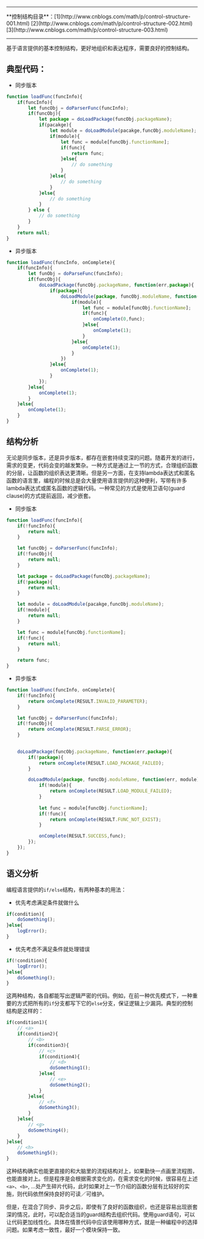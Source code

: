 <hr/>
**控制结构目录**：[1](http://www.cnblogs.com/math/p/control-structure-001.html) [2](http://www.cnblogs.com/math/p/control-structure-002.html) [3](http://www.cnblogs.com/math/p/control-structure-003.html)
<hr/>

基于语言提供的基本控制结构，更好地组织和表达程序，需要良好的控制结构。

## 典型代码：

- 同步版本

```javascript
function loadFunc(funcInfo){
    if(funcInfo){
        let funcObj = doParserFunc(funcInfo);
        if(funcObj){
            let package = doLoadPackage(funcObj.packageName);
            if(pacakge){
                let module = doLoadModule(pacakge,funcObj.moduleName);
                if(module){
                    let func = module[funcObj.functionName];
                    if(func){
                        return func;
                    }else{
                        // do something
                    }
                }else{
                    // do something
                }
            }else{
                // do something
            }
        } else {
            // do something
        }
    }
    return null;
}
```

- 异步版本

```javascript
function loadFunc(funcInfo, onComplete){
    if(funcInfo){
        let funObj = doParseFunc(funcInfo);
        if(funcObj){
            doLoadPackage(funcObj.packageName, function(err,package){
                if(package){
                    doLoadModule(package, funcObj.moduleName, function(err, module){
                        if(module){
                            let func = module[funcObj.functionName];
                            if(func){
                                onComplete(0,func);
                            }else{
                                onComplete(1);
                            }
                        }else{
                            onComplete(1);
                        }
                    })
                }else{
                    onComplete(1);
                }
            });
        }else{
            onComplete(1);
        }
    }else{
        onComplete(1);
    }
}
```

## 结构分析

无论是同步版本，还是异步版本，都存在嵌套持续变深的问题。随着开发的进行，需求的变更，代码会变的越发繁杂。一种方式是通过上一节的方式，合理组织函数的分层，让函数的组织表达更清晰。但是另一方面，在支持lambda表达式和匿名函数的语言里，编程的时候总是会大量使用语言提供的这种便利，写带有许多lambda表达式或匿名函数的逻辑代码。一种常见的方式是使用卫语句(guard clause)的方式提前返回，减少嵌套。

- 同步版本

```javascript
function loadFunc(funcInfo){
    if(!funcInfo){
        return null;
    }

    let funcObj = doParserFunc(funcInfo);
    if(!funcObj){
        return null;
    }

    let package = doLoadPackage(funcObj.packageName);
    if(!package){
        return null;
    }

    let module = doLoadModule(pacakge,funcObj.moduleName);
    if(!module){
        return null;
    }

    let func = module[funcObj.functionName];
    if(!func){
        return null;
    }

    return func;
}
```

- 异步版本

```javascript
function loadFunc(funcInfo, onComplete){
    if(!funcInfo){
        return onComplete(RESULT.INVALID_PARAMETER);
    }

    let funcObj = doParserFunc(funcInfo);
    if(!funcObj){
        return onComplete(RESULT.PARSE_ERROR);
    }

    
    doLoadPackage(funcObj.packageName, function(err,package){
        if(!package){
            return onComplete(RESULT.LOAD_PACKAGE_FAILED);
        }

        doLoadModule(package, funcObj.moduleName, function(err, module){
            if(!module){
                return onComplete(RESULT.LOAD_MODULE_FAILED);
            }
            
            let func = module[funcObj.functionName];
            if(!func){
                return onComplete(RESULT.FUNC_NOT_EXIST);
            }

            onComplete(RESULT.SUCCESS,func);
        });
    });
}
```

## 语义分析

编程语言提供的`if/else`结构，有两种基本的用法：

- 优先考虑满足条件就做什么
```javascript
if(condition){
    doSomething();
}else{
    logError();
}
```

- 优先考虑不满足条件就处理错误

```javascript
if(!condition){
    logError();
}else{
    doSomething();
}
```

这两种结构，各自都能写出逻辑严密的代码。例如，在前一种优先模式下，一种重要的方式把所有的`if`分支都写下它的`else`分支，保证逻辑上少漏洞。典型的控制结构是这样的：

```javascript
if(condition1){
    // <a>
    if(condition2){
        // <b>
        if(condition3){
            // <c>
            if(condition4){
                // <d>
                doSomething1();
            }else{
                // <e>
                doSomething2();
            }
        }else{
            // <f>
            doSomething3();
        }
    }else{
        // <g>
        doSomething4();
    }
}else{
    // <h>
    doSomething5();
}
```

这种结构确实也能更直接的和大脑里的流程结构对上，如果勤快一点画里流程图，也能直接对上。但是程序是会根据需求变化的，在需求变化的时候，很容易在上述`<a>`、`<b>`, ...处产生碎片代码，此时如果对上一节介绍的函数分层有比较好的实施，则代码依然保持良好的可读／可维护。

但是，在混合了同步、异步之后，即使有了良好的函数组织，也还是容易出现嵌套深的情况，此时，可以配合适当的guard结构去组织代码。使用guard语句，可以让代码更加线性化。具体在情景代码中应该使用哪种方式，就是一种编程中的选择问题。如果考虑一致性，最好一个模块保持一致。




